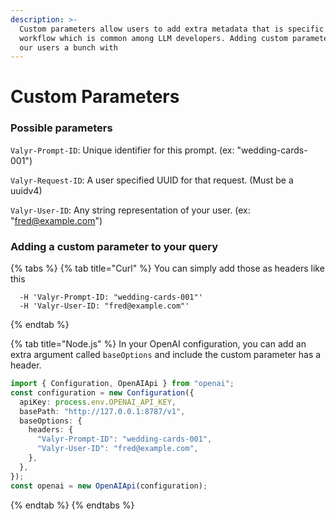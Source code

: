 ```yaml
---
description: >-
  Custom parameters allow users to add extra metadata that is specific to their
  workflow which is common among LLM developers. Adding custom parameters help
  our users a bunch with
---
```


# Custom Parameters

### Possible parameters

`Valyr-Prompt-ID`: Unique identifier for this prompt. (ex: "wedding-cards-001")

`Valyr-Request-ID`: A user specified UUID for that request. (Must be a uuidv4)

`Valyr-User-ID`: Any string representation of your user. (ex: "fred@example.com")



### Adding a custom parameter to your query

{% tabs %}
{% tab title="Curl" %}
You can simply add those as headers like this

```
  -H 'Valyr-Prompt-ID: "wedding-cards-001"'
  -H 'Valyr-User-ID: "fred@example.com"'
```
{% endtab %}

{% tab title="Node.js" %}
In your OpenAI configuration, you can add an extra argument called `baseOptions` and include the custom parameter has a header.

```typescript
import { Configuration, OpenAIApi } from "openai";
const configuration = new Configuration({
  apiKey: process.env.OPENAI_API_KEY,
  basePath: "http://127.0.0.1:8787/v1",
  baseOptions: {
    headers: {
      "Valyr-Prompt-ID": "wedding-cards-001",
      "Valyr-User-ID": "fred@example.com",
    },
  },
});
const openai = new OpenAIApi(configuration);
```
{% endtab %}
{% endtabs %}
